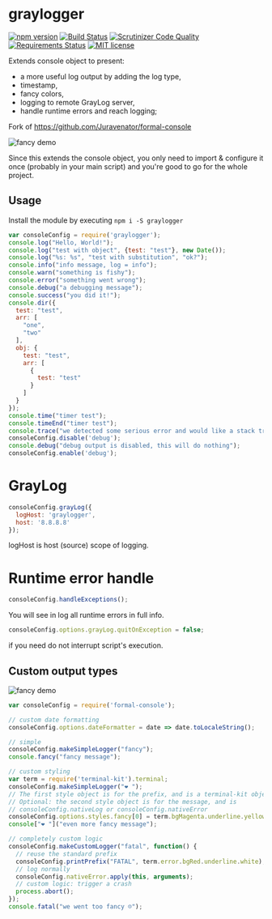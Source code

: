 # graylogger
[![npm version](https://badge.fury.io/js/formal-console.svg)](https://badge.fury.io/js/formal-console)
[![Build Status](https://travis-ci.org/Juravenator/responsive-columns.svg?branch=master)](https://travis-ci.org/Juravenator/responsive-columns)
[![Scrutinizer Code Quality](https://scrutinizer-ci.com/g/Juravenator/formal-console/badges/quality-score.png?b=master)](https://scrutinizer-ci.com/g/Juravenator/formal-console/?branch=master)
[![Requirements Status](https://requires.io/github/Juravenator/formal-console/requirements.svg?branch=master)](https://requires.io/github/Juravenator/formal-console/requirements/?branch=master)
[![MIT license](http://img.shields.io/badge/license-MIT-brightgreen.svg)](http://opensource.org/licenses/MIT)

Extends console object to present:
 - a more useful log output by adding the log type,
 - timestamp,
 - fancy colors,
 - logging to remote GrayLog server,
 - handle runtime errors and reach logging;

Fork of https://github.com/Juravenator/formal-console

![fancy demo](demo.png)

Since this extends the console object, you only need to import & configure it once (probably in your main script) and you're good to go for the whole project.

## Usage

Install the module by executing `npm i -S graylogger`

```js
var consoleConfig = require('graylogger');
console.log("Hello, World!");
console.log("test with object", {test: "test"}, new Date());
console.log("%s: %s", "test with substitution", "ok?");
console.info("info message, log = info");
console.warn("something is fishy");
console.error("something went wrong");
console.debug("a debugging message");
console.success("you did it!");
console.dir({
  test: "test",
  arr: [
    "one",
    "two"
  ],
  obj: {
    test: "test",
    arr: [
      {
        test: "test"
      }
    ]
  }
});
console.time("timer test");
console.timeEnd("timer test");
console.trace("we detected some serious error and would like a stack trace");
consoleConfig.disable('debug');
console.debug("debug output is disabled, this will do nothing");
consoleConfig.enable('debug');
```

# GrayLog

```js
consoleConfig.grayLog({
  logHost: 'graylogger',
  host: '8.8.8.8'
});
```

logHost is host (source) scope of logging.

# Runtime error handle

```js
consoleConfig.handleExceptions();
```

You will see in log all runtime errors in full info.

```js
consoleConfig.options.grayLog.quitOnException = false;
```

if you need do not interrupt script's execution.

## Custom output types

![fancy demo](demo_advanced.png)

```js
var consoleConfig = require('formal-console');

// custom date formatting
consoleConfig.options.dateFormatter = date => date.toLocaleString();

// simple
consoleConfig.makeSimpleLogger("fancy");
console.fancy("fancy message");

// custom styling
var term = require('terminal-kit').terminal;
consoleConfig.makeSimpleLogger("❤️ ");
// The first style object is for the prefix, and is a terminal-kit object
// Optional: the second style object is for the message, and is
// consoleConfig.nativeLog or consoleConfig.nativeError
consoleConfig.options.styles.fancy[0] = term.bgMagenta.underline.yellow;
console["❤️ "]("even more fancy message");

// completely custom logic
consoleConfig.makeCustomLogger("fatal", function() {
  // reuse the standard prefix
  consoleConfig.printPrefix("FATAL", term.error.bgRed.underline.white);
  // log normally
  consoleConfig.nativeError.apply(this, arguments);
  // custom logic: trigger a crash
  process.abort();
});
console.fatal("we went too fancy ☹️");
```
